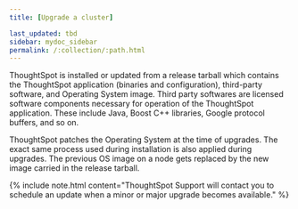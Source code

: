 ```yaml
---
title: [Upgrade a cluster]

last_updated: tbd
sidebar: mydoc_sidebar
permalink: /:collection/:path.html
---
```


ThoughtSpot is installed or updated from a release tarball which contains the ThoughtSpot application (binaries and configuration), third-party software, and Operating System image. Third party softwares are licensed software components necessary for operation of the ThoughtSpot application. These include Java, Boost C++ libraries, Google protocol buffers, and so on.

ThoughtSpot patches the Operating System at the time of upgrades. The exact same process used during installation is also applied during upgrades. The previous OS image on a node gets replaced by the new image carried in the release tarball.

{% include note.html content="ThoughtSpot Support will contact you to schedule an update when a minor or major upgrade becomes available." %}

<!--## Upgrade using Management Console

{% include note.html content="The Management Console is now available in **beta** for customers with ThoughtSpot 5.3 or later. Please contact ThoughtSpot Support, if you want to try it." %}

ThoughtSpot now comes with a brand new Management Console that allows you to upgrade a cluster. When a new release or a patch is available for update, it appears under the **Update** menu in the Management Console as seen below:
![]({{ site.baseurl }}/images/update-available.png "cluster update")

Upgrading a cluster typically involves three steps:
- **Download release**:This option allows you to download a valid release tarball from an available list.
- **Pre-update checks**: This option enables you to run a series of diagnostic health checks to test the server readiness before the cluster upgrade.
- **Update cluster**: This option allows you to upgrade the cluster once you successfully completed the pre-update checks.

{% include note.html content="Ensure that you perform all pre-update checks well in advance to avoid any unforeseen issues before the scheduled maintenance window." %}

To update a cluster:
1. Log in to ThoughtSpot from a browser.
2. Click the **Admin** menu on the top navigation bar.

   ![]({{ site.baseurl }}/images/admin.png)

   This opens the ThoughtSpot Management Console.
3. Click **Update** menu on the top navigation bar.

   ![]({{ site.baseurl }}/images/update1.png)

4. Expand the update you wish to use from the **Available Updates** list. This takes you to three-step process as explained above:

    ![]({{ site.baseurl }}/images/update-steps.png)

    - Click **Download** in the Download release section to download a new release tarball from the ThoughtSpot release server. Wait for the download to complete.
    - Click **Pre-Update** in the Pre-update checks section to run a series of health tests. Wait for the checks to complete.
    - Click **Update** in the Update cluster section to update your cluster to the new release version. Always perform this under a scheduled maintenance period.
-->
